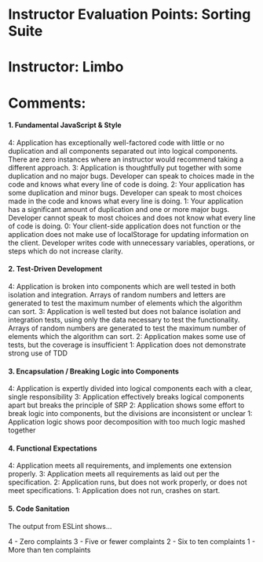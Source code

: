 # Instructor Evaluation Points: Sorting Suite
# Instructor: Limbo
# Comments:

#### 1. Fundamental JavaScript & Style

4: Application has exceptionally well-factored code with little or no duplication and all components separated out into logical components. There are zero instances where an instructor would recommend taking a different approach.
3: Application is thoughtfully put together with some duplication and no major bugs. Developer can speak to choices made in the code and knows what every line of code is doing.
2: Your application has some duplication and minor bugs. Developer can speak to most choices made in the code and knows what every line is doing.
1: Your application has a significant amount of duplication and one or more major bugs. Developer cannot speak to most choices and does not know what every line of code is doing.
0: Your client-side application does not function or the application does not make use of localStorage for updating information on the client. Developer writes code with unnecessary variables, operations, or steps which do not increase clarity.

#### 2. Test-Driven Development

4: Application is broken into components which are well tested in both isolation and integration. Arrays of random numbers and letters are generated to test the maximum number of elements which the algorithm can sort.
3: Application is well tested but does not balance isolation and integration tests, using only the data necessary to test the functionality. Arrays of random numbers are generated to test the maximum number of elements which the algorithm can sort.
2: Application makes some use of tests, but the coverage is insufficient
1: Application does not demonstrate strong use of TDD

#### 3. Encapsulation / Breaking Logic into Components

4: Application is expertly divided into logical components each with a clear, single responsibility
3: Application effectively breaks logical components apart but breaks the principle of SRP
2: Application shows some effort to break logic into components, but the divisions are inconsistent or unclear
1: Application logic shows poor decomposition with too much logic mashed together


#### 4. Functional Expectations

4: Application meets all requirements, and implements one extension properly.
3: Application meets all requirements as laid out per the specification.
2: Application runs, but does not work properly, or does not meet specifications.
1: Application does not run, crashes on start.

#### 5. Code Sanitation

The output from ESLint shows…

4 - Zero complaints
3 - Five or fewer complaints
2 - Six to ten complaints
1 - More than ten complaints
